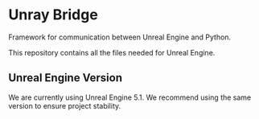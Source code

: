# Unray Bridge

Framework for communication between Unreal Engine and Python.

This repository contains all the files needed for Unreal Engine. 

## Unreal Engine Version

We are currently using Unreal Engine 5.1. We recommend using the same version to ensure project stability. 
